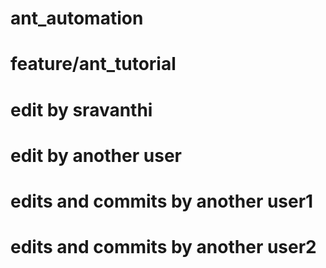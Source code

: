 # ant_automation
# feature/ant_tutorial
# edit by sravanthi
# edit by another user
# edits and commits by another user1
# edits and commits by another user2
